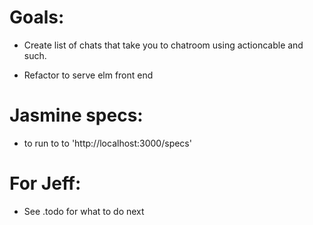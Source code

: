 # Goals:

 - Create list of chats that take you to chatroom using actioncable and such.

 - Refactor to serve elm front end


# Jasmine specs:

 - to run to to 'http://localhost:3000/specs'

# For Jeff:
 - See .todo for what to do next 


